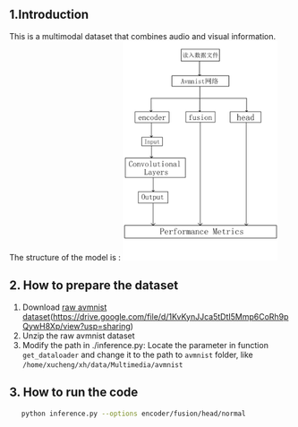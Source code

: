 ## 1.Introduction
This is a multimodal dataset that combines audio and visual information.
The structure of the model is :
<img src = "../../figures/avmnist.jpg" width = 55%>
## 2. How to prepare the dataset
1. Download [raw avmnist dataset](https://drive.google.com/file/d/1KvKynJJca5tDtI5Mmp6CoRh9pQywH8Xp/view?usp=sharing)(https://drive.google.com/file/d/1KvKynJJca5tDtI5Mmp6CoRh9pQywH8Xp/view?usp=sharing)
2. Unzip the raw avmnist dataset
3. Modify the path in ./inference.py: Locate the parameter in function  `get_dataloader` and change it to the path to `avmnist` folder, like `/home/xucheng/xh/data/Multimedia/avmnist`
## 3. How to run the code
```bash
   python inference.py --options encoder/fusion/head/normal
```
